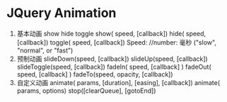 # JQuery Animation
1. 基本动画 show hide toggle
    show( speed, [callback])
    hide( speed, [callback])
    toggle( speed, [callback])
    Speed: //number: 毫秒
    ("slow", "normal", or "fast")
2. 预制动画
    slideDown(speed, [callback])
    slideUp(speed, [callback])
    slideToggle(speed, [callback])
    fadeIn( speed, [callback] )
    fadeOut( speed, [callback] )
    fadeTo(speed, opacity, [callback])
3. 自定义动画
    animate( params, [duration], [easing], [callback])
    animate( params, options)
    stop([clearQueue], [gotoEnd])
